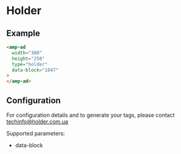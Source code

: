 <!---
Copyright 2015 The AMP HTML Authors. All Rights Reserved.

Licensed under the Apache License, Version 2.0 (the "License");
you may not use this file except in compliance with the License.
You may obtain a copy of the License at

      http://www.apache.org/licenses/LICENSE-2.0

Unless required by applicable law or agreed to in writing, software
distributed under the License is distributed on an "AS-IS" BASIS,
WITHOUT WARRANTIES OR CONDITIONS OF ANY KIND, either express or implied.
See the License for the specific language governing permissions and
limitations under the License.
-->

# Holder

## Example

```html
<amp-ad 
  width="300"
  height="250"
  type="holder"
  data-block="1847"
>
</amp-ad>
```

## Configuration

For configuration details and to generate your tags, please contact techinfo@holder.com.ua

Supported parameters:

- data-block